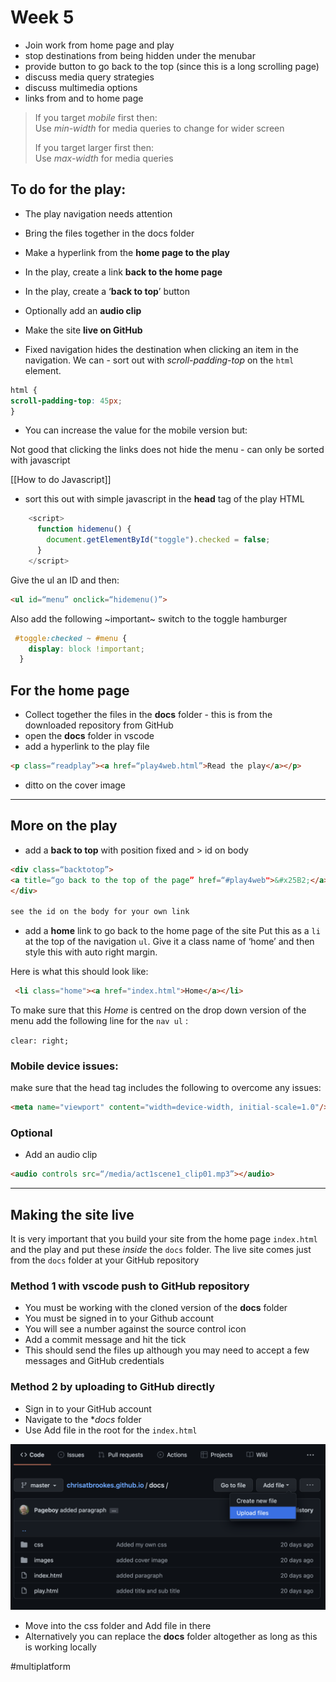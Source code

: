 # Week 5
* Join work from home page and play
* stop destinations from being hidden under the menubar
* provide button to go back to the top (since this is a long scrolling page)
* discuss media query strategies
* discuss multimedia options
* links from and to home page

> If you target _mobile_ first then:  
> Use _min-width_ for media queries to change for wider screen  
>   
> If you target larger first then:  
> Use *max-width* for media queries  

## To do for the play:
* The play navigation needs attention
* Bring the files together in the docs folder
* Make a hyperlink from the **home page to the play**
* In the play, create a link **back to the home page**
* In the play, create a ‘**back to top**’ button
* Optionally add an **audio clip**
* Make the site **live on GitHub**

* Fixed navigation hides the destination when clicking an item in the navigation.  We can - sort out with  *scroll-padding-top* on the `html` element.

```css
html {
scroll-padding-top: 45px;
}
```

* You can increase the value for the mobile version but:

Not good that clicking the links does not hide the menu - can only be sorted with javascript

[[How to do Javascript]]

* sort this out with simple javascript in the **head** tag of the play HTML 


```javascript
    <script>
      function hidemenu() {
        document.getElementById("toggle").checked = false;
      }
    </script>
```

Give the ul an ID and then:

```html
<ul id=“menu” onclick=“hidemenu()”>
```

Also add the following ~important~ switch to the toggle hamburger

```css
 #toggle:checked ~ #menu {
    display: block !important;
  }
```

## For the home page

* Collect together the files in the **docs** folder - this is from the downloaded repository from GitHub
* open the **docs** folder in vscode
* add a hyperlink to the play file

```html
<p class=“readplay”><a href=“play4web.html”>Read the play</a></p>
```

* ditto on the cover image

- - - -
## More on the play

* add a **back to top** with position fixed and > id on body

```html
<div class=“backtotop”>
<a title=“go back to the top of the page” href=“#play4web">&#x25B2;</a>
</div>

see the id on the body for your own link
```


* add a **home** link to go back to the home page of the site
Put this as a `li` at the top of the navigation `ul`. Give it a class name of ‘home’ and then style this with auto right margin.

Here is what this should look like:

```html
 <li class="home"><a href="index.html">Home</a></li>
```

To make sure that this _Home_ is centred on the drop down version of the menu add the following line for the `nav ul` :

`clear: right;`

### Mobile device issues:

make sure that the head tag includes the following to overcome any issues:

```html
<meta name="viewport" content="width=device-width, initial-scale=1.0"/>
```

### Optional

* Add an audio clip

```html
<audio controls src=“/media/act1scene1_clip01.mp3”></audio>
```

- - - -
## Making the site live
It is very important that you build your site from the home page  `index.html`  and the play and put these _inside_ the `docs` folder. The live site comes just from the `docs` folder at your GitHub repository

### Method 1 with vscode push to GitHub repository

* You must be working with the cloned version of the **docs** folder
* You must be signed in to your Github account
* You will see a number against the source control icon
* Add a commit message and hit the tick
* This should send the files up  although you may need to accept a few messages and GitHub credentials

### Method 2 by uploading to GitHub directly

* Sign in to your GitHub account
* Navigate to the **docs* folder
* Use Add file in the root for the `index.html`

![](Week%205/Screenshot%202022-02-22%20at%2012.24.54.png)


* Move into the css folder and Add file in there
* Alternatively you can replace the **docs** folder altogether as long as this is working locally


#multiplatform